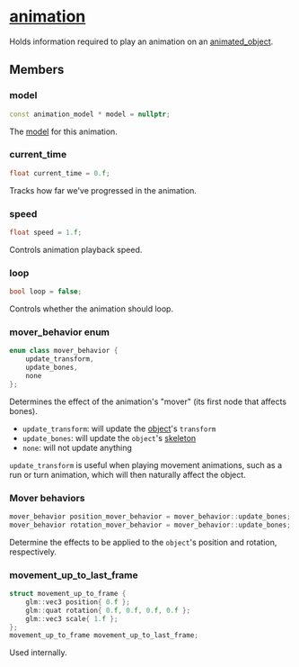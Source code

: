 # [animation](animation.hpp)

Holds information required to play an animation on an [animated_object](animated_object.md).

## Members

### model

```cpp
const animation_model * model = nullptr;
```

The [model](animation_model.md) for this animation.

### current_time

```cpp
float current_time = 0.f;
```

Tracks how far we've progressed in the animation.

### speed

```cpp
float speed = 1.f;
```

Controls animation playback speed.

### loop

```cpp
bool loop = false;
```

Controls whether the animation should loop.

### mover_behavior enum

```cpp
enum class mover_behavior {
	update_transform,
	update_bones,
	none
};
```

Determines the effect of the animation's "mover" (its first node that affects bones).

* `update_transform`: will update the [object](../object.md)'s `transform`
* `update_bones`: will update the `object`'s [skeleton](skeleton.md)
* `none`: will not update anything

`update_transform` is useful when playing movement animations, such as a run or turn animation, which will then naturally affect the object.

### Mover behaviors

```cpp
mover_behavior position_mover_behavior = mover_behavior::update_bones;
mover_behavior rotation_mover_behavior = mover_behavior::update_bones;
```

Determine the effects to be applied to the `object`'s position and rotation, respectively.

### movement_up_to_last_frame

```cpp
struct movement_up_to_frame {
	glm::vec3 position{ 0.f };
	glm::quat rotation{ 0.f, 0.f, 0.f, 0.f };
	glm::vec3 scale{ 1.f };
};
movement_up_to_frame movement_up_to_last_frame;
```

Used internally.